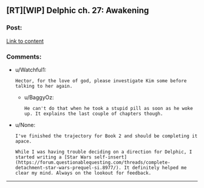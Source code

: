 ## [RT][WIP] Delphic ch. 27: Awakening

### Post:

[Link to content](https://delphicserial.com/2019/03/02/1665/)

### Comments:

- u/Watchful1:
  ```
  Hector, for the love of god, please investigate Kim some before talking to her again.
  ```

  - u/BaggyOz:
    ```
    He can't do that when he took a stupid pill as soon as he woke up. It explains the last couple of chapters though.
    ```

- u/None:
  ```
  I've finished the trajectory for Book 2 and should be completing it apace.

  While I was having trouble deciding on a direction for Delphic, I started writing a [Star Wars self-insert](https://forum.questionablequesting.com/threads/complete-detachment-star-wars-prequel-si.8977/). It definitely helped me clear my mind. Always on the lookout for feedback.
  ```

---


